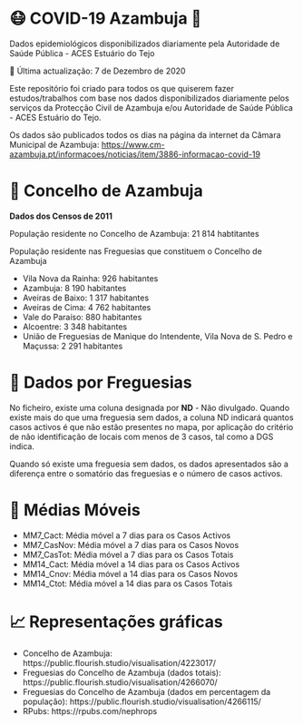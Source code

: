 # 😷️ COVID-19 Azambuja :microbe:
Dados epidemiológicos disponibilizados diariamente pela Autoridade de Saúde Pública - ACES Estuário do Tejo


📅️ Última actualização: 7 de Dezembro de 2020


Este repositório foi criado para todos os que quiserem fazer estudos/trabalhos com base nos dados disponibilizados diariamente pelos serviços
da Protecção Civil de Azambuja e/ou Autoridade de Saúde Pública - ACES Estuário do Tejo.

Os dados são publicados todos os dias na página da internet da Câmara Municipal de Azambuja: https://www.cm-azambuja.pt/informacoes/noticias/item/3886-informacao-covid-19

# :memo: Concelho de Azambuja

<b>Dados dos Censos de 2011</b>

População residente no Concelho de Azambuja: 21 814 habtitantes

População residente nas Freguesias que constituem o Concelho de Azambuja
<ul>
        <li>Vila Nova da Rainha: 926 habitantes</li>
        <li>Azambuja: 8 190 habitantes</li>
        <li>Aveiras de Baixo: 1 317 habitantes</li>
        <li>Aveiras de Cima: 4 762 habitantes</li>
        <li>Vale do Paraíso: 880 habitantes</li>
        <li>Alcoentre: 3 348 habitantes</li>
        <li>União de Freguesias de Manique do Intendente, Vila Nova de S. Pedro e Maçussa: 2 291 habitantes </li>
</ul>

# :memo: Dados por Freguesias

No ficheiro, existe uma coluna designada por <b>ND</b> - Não divulgado. 
Quando existe mais do que uma freguesia sem dados, a coluna ND indicará quantos casos activos é que não estão presentes no mapa, por aplicação do critério de não identificação de locais com menos de 3 casos, tal como a DGS indica.

Quando só existe uma freguesia sem dados, os dados apresentados são a diferença entre o somatório das freguesias e o número de casos activos.

# :memo: Médias Móveis
<ul>
        <li>MM7_Cact: Média móvel a 7 dias para os Casos Activos</li>
        <li>MM7_CasNov: Média móvel a 7 dias para os Casos Novos</li>
        <li>MM7_CasTot: Média móvel a 7 dias para os Casos Totais</li>
        <li>MM14_Cact: Média móvel a 14 dias para os Casos Activos</li>
        <li>MM14_Cnov: Média móvel a 14 dias para os Casos Novos</li>
        <li>MM14_Ctot: Média móvel a 14 dias para os Casos Totais</li>
 </ul>       

                

#  :chart_with_upwards_trend: Representações gráficas
<ul>
<li>Concelho de Azambuja: https://public.flourish.studio/visualisation/4223017/ </li>
<li>Freguesias do Concelho de Azambuja (dados totais): https://public.flourish.studio/visualisation/4266070/ </li>
<li>Freguesias do Concelho de Azambuja (dados em percentagem da população): https://public.flourish.studio/visualisation/4266115/ </li>
<li>RPubs: https://rpubs.com/nephrops</li>
</ul>


